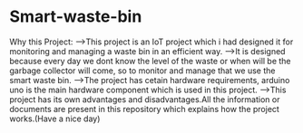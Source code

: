# Smart-waste-bin
Why this Project:
-->This project is an IoT project which i had designed it for monitoring and managing a waste bin in an efficient way.
-->It is designed because every day we dont know the level of the waste or when will be the garbage collector will come, so to monitor and manage that we use the smart waste bin.
-->The project has cetain hardware requirements, arduino uno is the main hardware component which is used in this project.
-->This project has its own advantages and disadvantages.All the information or documents are present in this repository which explains how the project works.(Have a nice day)
